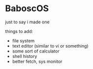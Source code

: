 # BaboscOS
just to say i made one


things to add:
- file system
- text editor (similar to vi or something)
- some sort of calculator
- shell history
- better fetch, sys monitor